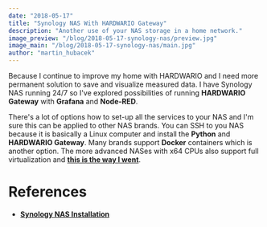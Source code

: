 ```yaml
---
date: "2018-05-17"
title: "Synology NAS With HARDWARIO Gateway"
description: "Another use of your NAS storage in a home network."
image_preview: "/blog/2018-05-17-synology-nas/preview.jpg"
image_main: "/blog/2018-05-17-synology-nas/main.jpg"
author: "martin_hubacek"
---
```


Because I continue to improve my home with HARDWARIO and I need more permanent solution to save and visualize measured data. I have Synology NAS running 24/7 so I've explored possibilities of running **HARDWARIO Gateway** with **Grafana** and **Node-RED**.

There's a lot of options how to set-up all the services to your NAS and I'm sure this can be applied to other NAS brands. You can SSH to you NAS because it is basically a Linux computer and install the **Python** and **HARDWARIO Gateway**. Many brands support **Docker** containers which is another option. The more advanced NASes with x64 CPUs also support full virtualization and [**this is the way I went**](https://developers.bigclown.com/tutorials/custom-setup-on-synology).

# References

  * [**Synology NAS Installation**](https://developers.bigclown.com/tutorials/custom-setup-on-synology)
